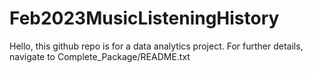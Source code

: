 # Feb2023MusicListeningHistory

Hello, this github repo is for a data analytics project. For further details, navigate to Complete_Package/README.txt
